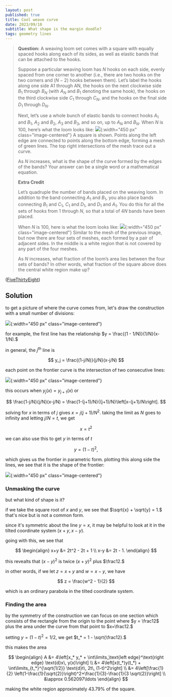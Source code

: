 ```yaml
---
layout: post
published: true
title: Cool weave curve
date: 2023/09/10
subtitle: What shape is the margin doodle?
tags: geometry lines
---
```


>**Question:** A weaving loom set comes with a square with equally spaced hooks along each of its sides, as well as elastic bands that can be attached to the hooks.
>
>Suppose a particular weaving loom has $N$ hooks on each side, evenly spaced from one corner to another (i.e., there are two hooks on the two corners and $(N−2)$ hooks between them). Let’s label the hooks along one side A1 through AN, the hooks on the next clockwise side $B_1$ through $B_N$ (with $A_N$ and $B_1$ denoting the same hook), the hooks on the third clockwise side $C_1$ through $C_N,$ and the hooks on the final side $D_1$ through $D_N.$
>
>Next, let’s use a whole bunch of elastic bands to connect hooks $A_1$ and $B_1,$ $A_2$ and $B_2,$ $A_3$ and $B_3,$ and so on, up to $A_N$ and $B_N.$ When $N$ is $100,$ here’s what the loom looks like:
>![](/img/2023-10-10-fiddler-plot-A.png){:width="450 px" class="image-centered"}
>A square is shown. Points along the left edge are connected to points along the bottom edge, forming a mesh of green lines. The top right intersections of the mesh trace out a curve.
>
>As $N$ increases, what is the shape of the curve formed by the edges of the bands? Your answer can be a single word or a mathematical equation.
>
>**Extra Credit**
>
>Let’s quadruple the number of bands placed on the weaving loom. In addition to the band connecting $A_1$ and $B_1,$ you also place bands connecting $B_1$ and $C_1,$ $C_1$ and $D_1,$ and $D_1$ and $A_1.$ You do this for all the sets of hooks from $1$ through $N,$ so that a total of $4N$ bands have been placed.
>
>When $N$ is $100,$ here is what the loom looks like:
>![](/img/2023-10-10-fiddler-plot-B.png){:width="450 px" class="image-centered"}
>Similar to the mesh of the previous image, but now there are four sets of meshes, each formed by a pair of adjacent sides. In the middle is a white region that is not covered by any part of the four meshes.
>
>As $N$ increases, what fraction of the loom’s area lies between the four sets of bands? In other words, what fraction of the square above does the central white region make up?

<!--more-->

([FiveThirtyEight](https://thefiddler.substack.com/p/can-you-bob-and-weave))

## Solution

to get a picture of where the curve comes from, let's draw the construction with a small number of divisions:

![](/img/2023-09-10-plot-lines-fixed.png){:width="450 px" class="image-centered"}

for example, the first line has the relationship $y = \frac{(1 - 1/N)}{1/N}(x-1/N).$

in general, the $j^\text{th}$ line is 

$$ y_j = \frac{(1-j/N)}{j/N}(x-j/N) $$

each point on the frontier curve is the intersection of two consecutive lines:

![](/img/2023-09-10-plot-fade-fixed.png){:width="450 px" class="image-centered"}

this occurs when $y_j(x) = y_{j+1}(x)$ or

$$ \frac{1-j/N}{j/N}(x-j/N) = \frac{1-(j+1)/N}{(j+1)/N}\left[x-(j+1)/N\right]. $$

solving for $x$ in terms of $j$ gives $x = j(j+1)/N^2.$ taking the limit as $N$ goes to infinity and letting $j/N = t$, we get

$$ x = t^2 $$

we can also use this to get $y$ in terms of $t$ 

$$ y = (1-t)^2, $$

which gives us the frontier in parametric form. plotting this along side the lines, we see that it is the shape of the frontier:

![](/img/2023-09-10-final-plot.png){:width="450 px" class="image-centered"}

### Unmasking the curve

but what kind of shape is it?

if we take the square root of $x$ and $y,$ we see that $\sqrt{x} + \sqrt{y} = 1.$ that's nice but is not a common form.

since it's symmetric about the line $y=x,$ it may be helpful to look at it in the tilted coordinate system $(x+y, x-y).$

going with this, we see that

$$
  \begin{align}
    x+y &= 2t^2 - 2t + 1 \\ 
    x-y &= 2t - 1.
  \end{align}
$$ 
  
this revealts that $(x-y)^2$ is twice $(x+y)^2$ plus $\frac12.$

in other words, if we let $z =x+y$ and $w = x-y,$ we have

$$ z = \frac{w^2 - 1}{2} $$

which is an ordinary parabola in the tilted coordinate system.

### Finding the area

by the symmetry of the construction we can focus on one section which consists of the rectangle from the origin to the point where $y = \frac12$ plus the area under the curve from that point to $x=\frac12.$

setting $y = (1-t)^2 = 1/2,$ we get $t_* = 1 - \sqrt{\frac12}.$

this makes the area 

$$ 
  \begin{align}
    A &= 4\left[x_* y_* + \int\limits_\text{left edge}^\text{right edge} \text{d}x\, y(x)\right] \\
    &= 4\left[x(t_*)y(t_*) + \int\limits_{t_*}^{\sqrt{1/2}} \text{d}t\, 2t\, (1-t)^2\right] \\
    &= 4\left[\frac{1}{2} \left(1-\frac{1}{\sqrt{2}}\right)^2+\frac{1}{3}-\frac{1}{3 \sqrt{2}}\right] \\
    &\approx 0.562097\ldots
  \end{align}  
$$

making the white region approximately $43.79\%$ of the square.


<br>




